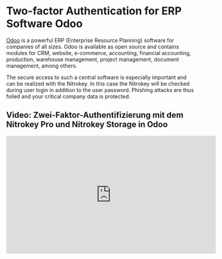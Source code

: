 # Two-factor Authentication for ERP Software Odoo

[Odoo](https://www.odoo.com/) is a powerful ERP (Enterprise Resource Planning) software for companies of all sizes. Odoo is available as open source and contains modules for CRM, website, e-commerce, accounting, financial accounting, production, warehouse management, project management, document management, among others.

The secure access to such a central software is especially important and can be realized with the Nitrokey. In this case the Nitrokey will be checked during user login in addition to the user password. Phishing attacks are thus foiled and your critical company data is protected.

## Video: Zwei-Faktor-Authentifizierung mit dem Nitrokey Pro und Nitrokey Storage in Odoo   

<iframe width="560" height="315" src="https://www.youtube.com/embed/_C-FNa3IcGU" frameborder="0" allow="autoplay; encrypted-media" allowfullscreen></iframe>